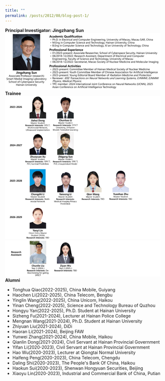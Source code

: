 ```yaml
---
title: ""
permalink: /posts/2012/08/blog-post-1/
---
```

<strong>Principal Investigator: Jingzhang Sun</strong>
<img src='/images/Jingzhangsun.jpg'>
<strong>Trainee</strong>
<img src='/images/student1.jpg'>
<img src='/images/student2.jpg'>
<strong>Alumni</strong>
- Tonghua Qiao(2022-2025), China Mobile, Guiyang
- Haochen Li(2022-2025), China Telecom, Bengbu
- Yinglin Wang(2022-2025), China Unicom, Haikou
- Yinan Cheng(2022-2025), Science and Technology Bureau of Quzhou
- Hongyu Yan(2022-2025), Ph.D. Student at Hainan University
- Sizheng Fu(2021-2024), Lecturer at Hainan Police College
- Mengnan Wang(2021-2024), Ph.D. Student at Hainan University
- Zhiyuan Liu(2021-2024), DiDi
- Haoran Li(2021-2024), Beijing FAW
- Yunwei Zhang(2021-2024), China Mobile, Haikou
- Qianlin Dong(2021-2024), Civil Servant at Hainan Provincial Government
- Yifan Li(2020-2023), Civil Servant at Hainan Provincial Government
- Hao Wu(2020-2023), Lecturer at Qiongtai Normal University
- Haifeng Peng(2020-2023), China Telecom, Chengdu
- Daling Shi(2020-2023), The People's Bank Of China, Haikou
- Haokun Sui(2020-2023), Shenwan Hongyuan Securities, Beijing
- Xiaoyu Lin(2020-2023), Industrial and Commercial Bank of China, Putian
